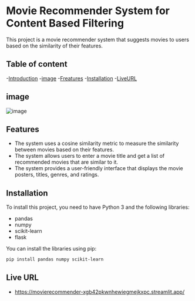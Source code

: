 
# Movie Recommender System for Content Based Filtering

This project is a movie recommender system that suggests movies to users based on the similarity of their features.

## Table of content 
-[Introduction](#introduction)
-[image](#image)
-[Freatures](#features)
-[Installation](#installation)
-[LiveURL](#liveurl)

## image
![image](https://github.com/AnalyticalShivam/movie_recommender/assets/93965065/da22a6e7-76d9-4125-a6f9-4c28efef9fe0)


## Features

- The system uses a cosine similarity metric to measure the similarity between movies based on their features.
- The system allows users to enter a movie title and get a list of recommended movies that are similar to it.
- The system provides a user-friendly interface that displays the movie posters, titles, genres, and ratings.

## Installation

To install this project, you need to have Python 3 and the following libraries:

- pandas
- numpy
- scikit-learn
- flask

You can install the libraries using pip:

```bash
pip install pandas numpy scikit-learn
```
## Live URL
- https://movierecommender-xgb42pkwnhewiegmejkxpc.streamlit.app/
